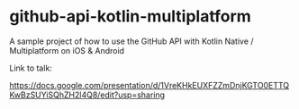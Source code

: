 # github-api-kotlin-multiplatform
A sample project of how to use the GitHub API with Kotlin Native / Multiplatform on iOS &amp; Android

Link to talk:

https://docs.google.com/presentation/d/1VreKHkEUXFZZmDnjKGTO0ETTQKwBzSUYiSQhZH2l4Q8/edit?usp=sharing
